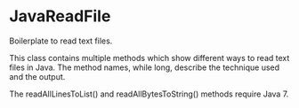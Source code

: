 # JavaReadFile

Boilerplate to read text files.

This class contains multiple methods which show different ways to read text files in Java.
The method names, while long, describe the technique used and the output.

The readAllLinesToList() and readAllBytesToString() methods require Java 7.
